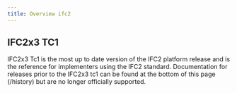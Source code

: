 ```yaml
---
title: Overview ifc2
---
```


## IFC2x3 TC1

<p> IFC2x3 Tc1 is the most up to date version of the IFC2 platform release and is the reference for implementers using the IFC2 standard. Documentation for releases prior to the IFC2x3 tc1 can be found at the bottom of this page (/history) but are no longer officially supported. </p>

